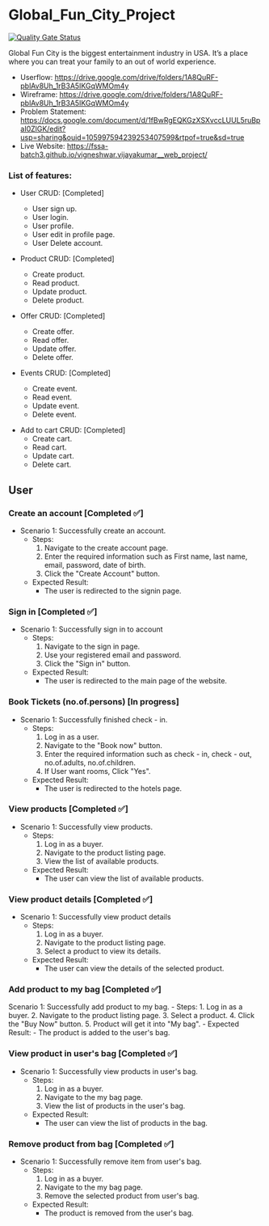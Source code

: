 # Global_Fun_City_Project

[![Quality Gate Status](https://sonarcloud.io/api/project_badges/measure?project=fssa-batch3_vigneshwar.vijayakumar__web_project&metric=alert_status)](https://sonarcloud.io/summary/new_code?id=fssa-batch3_vigneshwar.vijayakumar__web_project)

Global Fun City is the biggest entertainment industry in USA. It’s a place where you can treat your family to an out of world experience.

* Userflow: https://drive.google.com/drive/folders/1A8QuRF-pblAv8Uh_1rB3A5IKGqWMOm4y
* Wireframe: https://drive.google.com/drive/folders/1A8QuRF-pblAv8Uh_1rB3A5IKGqWMOm4y
* Problem Statement: https://docs.google.com/document/d/1fBwRgEQKGzXSXvccLUUL5ruBpaI0ZlGK/edit?usp=sharing&ouid=105997594239253407599&rtpof=true&sd=true
* Live Website: https://fssa-batch3.github.io/vigneshwar.vijayakumar__web_project/

### List of features:
- User CRUD: [Completed]
   - User sign up.
   - User login.
   - User profile.
   - User edit in profile page.
   - User Delete account.

- Product CRUD: [Completed]
   - Create product.
   - Read product.
   - Update product.
   - Delete product.

- Offer CRUD: [Completed]
   - Create offer.
   - Read offer.
   - Update offer.
   - Delete offer.

- Events CRUD: [Completed]
   - Create event.
   - Read event.
   - Update event.
   - Delete event.

<!-- - Attraction CRUD: [Yet to start]
   - Create attraction.
   - Read attraction.
   - Update attraction.
   - Delete attraction. -->

- Add to cart CRUD: [Completed]
   - Create cart.
   - Read cart.
   - Update cart.
   - Delete cart.

<!-- - Add to Wishlist CRUD: [Yet to Start]
   - Create wishlist.
   - Read wishlist.
   - Update wishlist.
   - Delete wishlist.

- Book tickets CRUD: [Yet to start]
   - Create tickets.
   - Read tickets.
   - Delete tickets.

- Book rooms: [Yet to start]

- Hotels (or) resorts: [Yet to start]
   - Create Hotels (or) resorts.
   - Read Hotels (or) resorts.
   - Update Hotels (or) resorts.
   - Delete Hotels (or) resorts. -->

## User

### Create an account [Completed :white_check_mark:]
- Scenario 1: Successfully create an account.
    - Steps:
        1. Navigate to the create account page.
        2. Enter the required information such as First name, last name, email, password, date of birth.
        3. Click the "Create Account" button.
    - Expected Result:
        - The user is redirected to the signin page.

### Sign in [Completed :white_check_mark:]
 - Scenario 1: Successfully sign in to account
    - Steps:
        1. Navigate to the sign in page.
        2. Use your registered email and password.
        3. Click the "Sign in" button.
    - Expected Result:
        - The user is redirected to the main page of the website.


### Book Tickets (no.of.persons) [In progress]
- Scenario 1: Successfully finished check - in.
    - Steps: 
        1. Log in as a user.
        2. Navigate to the "Book now" button.
        3. Enter the required information such as check - in, check - out, no.of.adults, no.of.children.
        4. If User want rooms, Click "Yes".
    - Expected Result: 
        - The user is redirected to the hotels page.

<!-- ### Book Hotels [Yet to start :x:]
 - Scenario 1: Successfully Booked hotels (or) resorts.
    - Steps: 
        1. Log in as a user.
        2. Navigate to the "Book now" button.
        3. Enter the required information such as check - in, check - out, no.of.adults, no.of.children.
        4. If User want rooms, Click "Yes".
        5. Click the "Check availablity" button.
        6. Navigate to the hotels page.
        7. Choose hotels (or) resorts.
        8. Click the "Book now" button.
    - Expected Result:
        - The user is redirected to the guest information. -->

<!-- ### Book Tickets and hotels or resorts [Yet to start :x:]
 - Scenario 1: Successfully Booked hotels (or) resorts.
    - Steps: 
        1. Log in as a user.
        2. Navigate to the "Book now" button.
        3. Enter the required information such as check - in, check - out, no.of.adults, no.of.children.
        4. If User want rooms, Click "Yes".
        5. Click the "Check availablity" button.
        6. Navigate to the hotels page.
        7. Choose hotels (or) resorts.
        8. Click the "Book now" button.
        9. Enter the required information such as name, email, phone.
        10. Click the "Book Now" bitton.
    - Expected Result:
        1. The user is redirected to the payment page.
        2. The user can able to see check - in, check - out, etc..,
        3. After payment, the ticket has been sent to the respective email address. -->

### View products [Completed :white_check_mark:]
- Scenario 1: Successfully view products.
    - Steps:
        1. Log in as a buyer.
        2. Navigate to the product listing page.
        3. View the list of available products.
    - Expected Result:
        - The user can view the list of available products.

### View product details [Completed :white_check_mark:]
- Scenario 1: Successfully view product details
    - Steps:
        1. Log in as a buyer.
        2. Navigate to the product listing page.
        3. Select a product to view its details.
    - Expected Result:
        - The user can view the details of the selected product.


### Add product to my bag [Completed :white_check_mark:]
Scenario 1: Successfully add product to my bag.
    - Steps:
        1. Log in as a buyer.
        2. Navigate to the product listing page.
        3. Select a product.
        4. Click the "Buy Now" button.
        5. Product will get it into "My bag".
    - Expected Result:
        - The product is added to the user's bag.

### View product in user's bag [Completed :white_check_mark:]
- Scenario 1: Successfully view products in user's bag.
    - Steps:
        1. Log in as a buyer.
        2. Navigate to the my bag page.
        3. View the list of products in the user's bag.
    - Expected Result:
        - The user can view the list of products in the bag.

### Remove product from bag [Completed :white_check_mark:]
- Scenario 1: Successfully remove item from user's bag.
    - Steps:
        1. Log in as a buyer.
        2. Navigate to the my bag page.
        3. Remove the selected product from user's bag.
    - Expected Result:
        - The product is removed from the user's bag.

<!-- ### Buy a product [Yet to start :x:]
- Scenario 1: Successfully purchase a product
    - Steps:
        1. Log in as a buyer.
        2. Navigate to the product listing page.
        3. Select a product to view its details.
        4. Click the "Buy Now" button.
        5. Product will get it into "My bag".
        6. User's can see the total amount of the product.
        7. Click the "Proceed Checkout" button.
        8. Enter the required information such as Name, phone, email, door-no, address, country, zip code, etc.., 
        9. Select the payment method.
        10. Click the "Proceed" button. 
    - Expected Result:
        - The user is redirected to the order confirmation page.
        - An order confirmation email is sent to the user's email address.
        - The product stock is reduced by the purchased quantity.

### Add products to wishlist [Yet to start :x:]
- Scenario 1: Successfully add product to wishlist.
    - Steps:
        1. Log in as a buyer.
        2. Navigate to the product listing page.
        3. Select a product to wishlist.
        4. Click the "heart" icon.
    - Expected Result:
        - The products is added to the user's wishlist.

### View products in wishlist [Yet to start :x:]
- Scenario 1: Successfully view products in wishlist.
    - Steps:
        1. Log in as a buyer.
        2. Navigate to the shop page.
        3. Click the wishlist page.
        4. View the list of product in the wishlist.
    - Expected Result:
        - The user can view the list of products in the wishlist.

### Remove products from wishlist [Yet to start :x:]
- Scenario 1: Successfully remove item from wishlist
    - Steps:
        1. Log in as a buyer.
        2. Navigate to the shop page.
        3. Click the wishlist page.
        4. Remove the selected product from the wishlist.
    - Expected Result:
        - The product is removed from the user's wishlist. -->